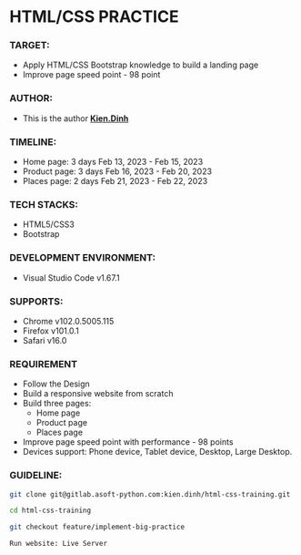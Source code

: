 # HTML/CSS PRACTICE

### TARGET:

- Apply HTML/CSS Bootstrap knowledge to build a landing page
- Improve page speed point - 98 point

### AUTHOR:

- This is the author **[Kien.Dinh](https://gitlab.asoft-python.com/kien.dinh)**

### TIMELINE:

- Home page: 3 days Feb 13, 2023 - Feb 15, 2023
- Product page: 3 days Feb 16, 2023 - Feb 20, 2023
- Places page: 2 days Feb 21, 2023 - Feb 22, 2023

### TECH STACKS:

- HTML5/CSS3
- Bootstrap

### DEVELOPMENT ENVIRONMENT:

- Visual Studio Code v1.67.1

### SUPPORTS:

- Chrome v102.0.5005.115
- Firefox v101.0.1
- Safari v16.0

### REQUIREMENT

- Follow the Design
- Build a responsive website from scratch
- Build three pages:
  - Home page
  - Product page
  - Places page
- Improve page speed point with performance - 98 points
- Devices support: Phone device, Tablet device, Desktop, Large Desktop.

### GUIDELINE:

```sh
git clone git@gitlab.asoft-python.com:kien.dinh/html-css-training.git
```

```sh
cd html-css-training
```

```sh
git checkout feature/implement-big-practice
```

```sh
Run website: Live Server
```
